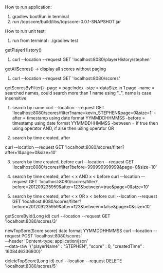 How to run application:
1. gradlew bootRun in terminal
2. run /topscore/build/libs/topscore-0.0.1-SNAPSHOT.jar

How to run unit test:
1. run from terminal : ./gradlew test

getPlayerHistory()
1. curl --location --request GET 'localhost:8080/playerHistory/stephen'

getAllScores() -> display all scores without paging
1. curl --location --request GET 'localhost:8080/scores'

getScoresByFilter() 
-page = pageIndex
-size = dataSize in 1 page
-name = searched names, could search more than 1 name using "_", name is case insensitive

1. search by name
curl --location --request GET 'localhost:8080/scores/filter?name=kevin_STEPHEN&page=0&size=1'
-after = timestamp using date format YYMMDDHHMMSS
-before = timestamp using date format YYMMDDHHMMSS
-between = if true then using operator AND, if alse then using operator OR

2. search by time created, after

curl --location --request GET 'localhost:8080/scores/filter?after=1&page=0&size=10'

3. search by time created, before
curl --location --request GET 'localhost:8080/scores/filter?before=999999999999&page=0&size=10'

4. search by time created, after < x AND  x < before
curl --location --request GET 'localhost:8080/scores/filter?before=201209235959&after=123&between=true&page=0&size=10'

5. search by time created, after < x OR x < before
curl --location --request GET 'localhost:8080/scores/filter?before=201209235959&after=123&between=false&page=0&size=10'


getScoreById(Long id)
curl --location --request GET 'localhost:8080/scores/3'

newTopSore(Score score)
date format YYMMDDHHMMSS
curl --location --request POST 'localhost:8080/scores' \
--header 'Content-type: application/json' \
--data-raw '{"playerName" : "STEPHEN", "score" : 0, "createdTime" : 1608446336800}'

deleteTopScore(Long id)
curl --location --request DELETE 'localhost:8080/scores/5'
